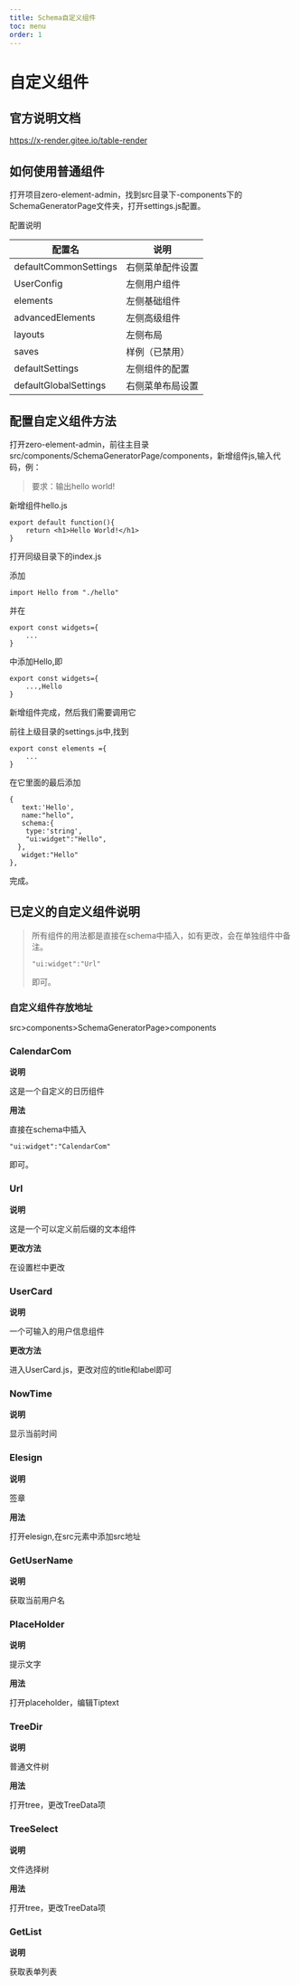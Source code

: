 ```yaml
---
title: Schema自定义组件
toc: menu
order: 1
---
```


# 自定义组件

## 官方说明文档

https://x-render.gitee.io/table-render

## 如何使用普通组件

打开项目zero-element-admin，找到src目录下-components下的SchemaGeneratorPage文件夹，打开settings.js配置。

配置说明

| 配置名                | 说明             |
| --------------------- | ---------------- |
| defaultCommonSettings | 右侧菜单配件设置 |
| UserConfig            | 左侧用户组件     |
| elements              | 左侧基础组件     |
| advancedElements      | 左侧高级组件     |
| layouts               | 左侧布局         |
| saves                 | 样例（已禁用）   |
| defaultSettings       | 左侧组件的配置   |
| defaultGlobalSettings | 右侧菜单布局设置 |

## 配置自定义组件方法

打开zero-element-admin，前往主目录src/components/SchemaGeneratorPage/components，新增组件js,输入代码，例：

> 要求：输出hello world!

新增组件hello.js

```
export default function(){
	return <h1>Hello World!</h1>
}
```

打开同级目录下的index.js

添加

```
import Hello from "./hello"
```

并在

```
export const widgets={
	...
}
```

中添加Hello,即

```
export const widgets={
	...,Hello
}
```

新增组件完成，然后我们需要调用它

前往上级目录的settings.js中,找到

```
export const elements ={
	...
}
```

在它里面的最后添加

```
{
   text:'Hello',
   name:"hello",
   schema:{
    type:'string',
    "ui:widget":"Hello",
  },
   widget:"Hello"
},
```

完成。

## 已定义的自定义组件说明

> 所有组件的用法都是直接在schema中插入，如有更改，会在单独组件中备注。
>
> ```
> "ui:widget":"Url"
> ```
>
> 即可。

### 自定义组件存放地址

src>components>SchemaGeneratorPage>components

### CalendarCom

**说明**

这是一个自定义的日历组件

**用法**

直接在schema中插入

```
"ui:widget":"CalendarCom"
```

即可。

### Url

**说明**

这是一个可以定义前后缀的文本组件

**更改方法**

在设置栏中更改

### UserCard

**说明**

一个可输入的用户信息组件

**更改方法**

进入UserCard.js，更改对应的title和label即可

### NowTime

**说明**

显示当前时间

### Elesign

**说明**

签章

**用法**

打开elesign,在src元素中添加src地址

### GetUserName

**说明**

获取当前用户名

### PlaceHolder

**说明**

提示文字

**用法**

打开placeholder，编辑Tiptext

### TreeDir

**说明**

普通文件树

**用法**

打开tree，更改TreeData项

### TreeSelect

**说明**

文件选择树

**用法**

打开tree，更改TreeData项

### GetList

**说明**

获取表单列表